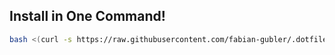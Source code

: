 ## Install in One Command!

``` bash
bash <(curl -s https://raw.githubusercontent.com/fabian-gubler/.dotfiles/main/scripts/installer/install.sh)
```
